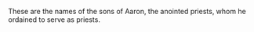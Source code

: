 These are the names of the sons of Aaron, the anointed priests, whom he ordained to serve as priests.
